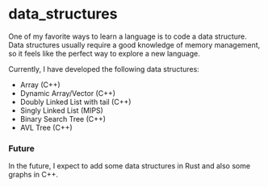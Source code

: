 # data_structures

One of my favorite ways to learn a language is to code a data structure.
Data structures usually require a good knowledge of memory management,
so it feels like the perfect way to explore a new language.

Currently, I have developed the following data structures:

- Array (C++)
- Dynamic Array/Vector (C++)
- Doubly Linked List with tail (C++)
- Singly Linked List (MIPS)
- Binary Search Tree (C++)
- AVL Tree (C++)

### Future

In the future, I expect to add some data structures in Rust and also some graphs in C++.

